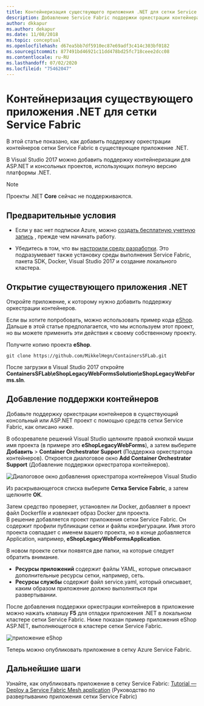 ```yaml
---
title: Контейнеризация существующего приложения .NET для сетки Service Fabric
description: Добавление Service Fabric поддержки оркестрации контейнера сети в проекты ASP.NET и консоли, использующие полную версию .NET Framework.
author: dkkapur
ms.author: dekapur
ms.date: 11/08/2018
ms.topic: conceptual
ms.openlocfilehash: d67ea5bb7df5910ec87e69adf3c414c303bf0182
ms.sourcegitcommit: 877491bd46921c11dd478bd25fc718ceee2dcc08
ms.contentlocale: ru-RU
ms.lasthandoff: 07/02/2020
ms.locfileid: "75462047"
---
```

# <a name="containerize-an-existing-net-app-for-service-fabric-mesh"></a>Контейнеризация существующего приложения .NET для сетки Service Fabric

В этой статье показано, как добавить поддержку оркестрации контейнеров сетки Service Fabric в существующее приложение .NET.

В Visual Studio 2017 можно добавить поддержку контейнеризации для ASP.NET и консольных проектов, использующих полную версию платформы .NET.

> [!NOTE]
> Проекты .NET **Core** сейчас не поддерживаются.

## <a name="prerequisites"></a>Предварительные условия

* Если у вас нет подписки Azure, можно [создать бесплатную учетную запись](https://azure.microsoft.com/free/?WT.mc_id=A261C142F) , прежде чем начинать работу.

* Убедитесь в том, что вы [настроили среду разработки](service-fabric-mesh-howto-setup-developer-environment-sdk.md). Это подразумевает также установку среды выполнения Service Fabric, пакета SDK, Docker, Visual Studio 2017 и создание локального кластера.

## <a name="open-an-existing-net-app"></a>Открытие существующего приложения .NET

Откройте приложение, к которому нужно добавить поддержку оркестрации контейнеров.

Если вы хотите попробовать, можно использовать пример кода [eShop](https://github.com/MikkelHegn/ContainersSFLab). Дальше в этой статье предполагается, что мы используем этот проект, но вы можете применить эти действия к своему собственному проекту.

Получите копию проекта **eShop**.

```git
git clone https://github.com/MikkelHegn/ContainersSFLab.git
```

После загрузки в Visual Studio 2017 откройте **ContainersSFLab\eShopLegacyWebFormsSolution\eShopLegacyWebForms.sln**.

## <a name="add-container-support"></a>Добавление поддержки контейнеров
 
Добавьте поддержку оркестрации контейнеров в существующий консольный или ASP.NET проект с помощью средств сетки Service Fabric, как описано ниже.

В обозревателе решений Visual Studio щелкните правой кнопкой мыши имя проекта (в примере это **eShopLegacyWebForms**), а затем выберите **Добавить** > **Container Orchestrator Support** (Поддержка оркестратора контейнеров).
Откроется диалоговое окно **Add Container Orchestrator Support** (Добавление поддержки оркестратора контейнеров).

![Диалоговое окно добавления оркестратора контейнеров Visual Studio](./media/service-fabric-mesh-howto-containerize-vs/add-container-orchestration-support.png)

Из раскрывающегося списка выберите **Сетка Service Fabric**, а затем щелкните **ОК**.

Затем средство проверяет, установлен ли Docker, добавляет в проект файл Dockerfile и извлекает образ Docker для проекта.  
В решение добавляется проект приложения сетки Service Fabric. Он содержит профили публикации сетки и файлы конфигурации. Имя этого проекта совпадает с именем вашего проекта, но в конце добавляется Application, например, **eShopLegacyWebFormsApplication**. 

В новом проекте сетки появятся две папки, на которые следует обратить внимание.
- **Ресурсы приложений** содержит файлы YAML, которые описывают дополнительные ресурсы сетки, например, сеть.
- **Ресурсы службы** содержит файл service.yaml, который описывает, каким образом приложение должно выполняться при развертывании.

После добавления поддержки оркестрации контейнеров в приложение можно нажать клавишу **F5** для отладки приложения .NET в локальном кластере сетки Service Fabric. Ниже показан пример приложения eShop ASP.NET, выполняющегося в кластере сетки Service Fabric. 

![приложение eShop](./media/service-fabric-mesh-howto-containerize-vs/eshop-running.png)

Теперь можно опубликовать приложение в сетку Azure Service Fabric.

## <a name="next-steps"></a>Дальнейшие шаги

Узнайте, как опубликовать приложение в сетку Service Fabric: [Tutorial — Deploy a Service Fabric Mesh application](service-fabric-mesh-tutorial-deploy-service-fabric-mesh-app.md) (Руководство по развертыванию приложения сетки Service Fabric)
